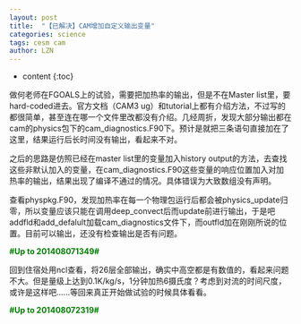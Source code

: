 ```yaml
---
layout: post
title:  "【已解决】CAM增加自定义输出变量" 
categories: science
tags: cesm cam
author: LZN
---
```


* content
{:toc}

做何老师在FGOALS上的试验，需要把加热率的输出，但是不在Master list里，要hard-coded进去。官方文档（CAM3 ug）和tutorial上都有介绍方法，不过写的都很简单，甚至连在哪一个文件里改都没有介绍。几经周折，发现大部分输出都在cam的physics包下的cam_diagnostics.F90下。预计是就把三条语句直接加在了这里，结果运行后长时间没有输出，看起来不对。

之后的思路是仿照已经在master list里的变量加入history output的方法，去查找这些非默认加入的变量，在cam_diagnostics.F90这些变量的响应位置加入对加热率的输出，结果出现了编译不通过的情况。具体错误为大致数组没有声明。

查看physpkg.F90，发现加热率在每一个物理包运行后都会被physics_update归零，所以变量应该只能在调用deep_convect后而update前进行输出，于是吧addfld和add_defalult加载cam_diagnostics文件下，而outfld加在刚刚所说的位置。目前可以输出，还没有检查输出是否有问题。

<strong><span style="color: #008000;">#Up to 201408071349#</span></strong>

回到住宿处用ncl查看，将26层全部输出，确实中高空都是有数值的，看起来问题不大。但是量级上达到0.1K/kg/s，1分钟加热6摄氏度？考虑到对流的时间尺度，或许是这样吧……等回来真正开始做试验的时候具体看看。

<strong><span style="color: #008000;">#Up to 201408072319#</span></strong>
